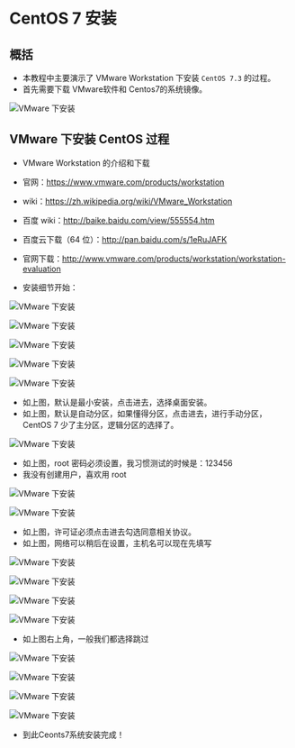 # CentOS 7 安装 

## 概括

- 本教程中主要演示了 VMware Workstation 下安装 `CentOS 7.3` 的过程。
-  首先需要下载 VMware软件和 Centos7的系统镜像。

![VMware 下安装](http://imgoss.xgss.net/picgo/CentOS-7-Install-a-0.jpg?aliyunoss) 


## VMware 下安装 CentOS 过程

- VMware Workstation 的介绍和下载
 - 官网：<https://www.vmware.com/products/workstation>
 - wiki：<https://zh.wikipedia.org/wiki/VMware_Workstation>
 - 百度 wiki：<http://baike.baidu.com/view/555554.htm>
 - 百度云下载（64 位）：<http://pan.baidu.com/s/1eRuJAFK>
 - 官网下载：<http://www.vmware.com/products/workstation/workstation-evaluation>


- 安装细节开始：

![VMware 下安装](http://imgoss.xgss.net/picgo/CentOS-7-Install-a-1.jpg?aliyunoss) 

![VMware 下安装](http://imgoss.xgss.net/picgo/CentOS-7-Install-a-2.jpg?aliyunoss)

![VMware 下安装](http://imgoss.xgss.net/picgo/CentOS-7-Install-a-3.jpg?aliyunoss)

![VMware 下安装](http://imgoss.xgss.net/picgo/CentOS-7-Install-a-4.jpg?aliyunoss)

![VMware 下安装](http://imgoss.xgss.net/picgo/CentOS-7-Install-a-5.jpg?aliyunoss)

- 如上图，默认是最小安装，点击进去，选择桌面安装。
- 如上图，默认是自动分区，如果懂得分区，点击进去，进行手动分区，CentOS 7 少了主分区，逻辑分区的选择了。

![VMware 下安装](http://imgoss.xgss.net/picgo/CentOS-7-Install-a-6.jpg?aliyunoss)

- 如上图，root 密码必须设置，我习惯测试的时候是：123456
- 我没有创建用户，喜欢用 root

![VMware 下安装](http://imgoss.xgss.net/picgo/CentOS-7-Install-a-7.jpg?aliyunoss)

![VMware 下安装](http://imgoss.xgss.net/picgo/CentOS-7-Install-a-8.jpg?aliyunoss)

- 如上图，许可证必须点击进去勾选同意相关协议。
- 如上图，网络可以稍后在设置，主机名可以现在先填写

![VMware 下安装](http://imgoss.xgss.net/picgo/CentOS-7-Install-a-9.jpg?aliyunoss)

![VMware 下安装](http://imgoss.xgss.net/picgo/CentOS-7-Install-a-10.jpg?aliyunoss)

![VMware 下安装](http://imgoss.xgss.net/picgo/CentOS-7-Install-a-11.jpg?aliyunoss)

![VMware 下安装](http://imgoss.xgss.net/picgo/CentOS-7-Install-a-12.jpg?aliyunoss)

- 如上图右上角，一般我们都选择跳过

![VMware 下安装](http://imgoss.xgss.net/picgo/CentOS-7-Install-a-13.jpg?aliyunoss)

![VMware 下安装](http://imgoss.xgss.net/picgo/CentOS-7-Install-a-14.jpg?aliyunoss)

![VMware 下安装](http://imgoss.xgss.net/picgo/CentOS-7-Install-a-15.jpg?aliyunoss)

![VMware 下安装](http://imgoss.xgss.net/picgo/CentOS-7-Install-a-16.jpg?aliyunoss)

- 到此Ceonts7系统安装完成！